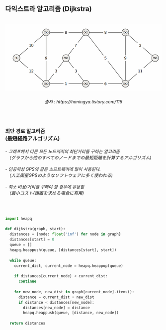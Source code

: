 <h2> 다익스트라 알고리즘 (Dijkstra)</h2>

<br>
<div align="center"> 
<img src="https://github.com/kimTH65/cs/blob/main/dijkstra/dijkstra.gif">
<h6>출처 : https://haningya.tistory.com/116 <br></h6>  
</div>
<br>
<h3> 최단 경로 알고리즘<br>
(最短経路アルゴリズム)
</h3>
<h6> - 그래프에서 다른 모든 노드까지의 최단거리를 구하는 알고리즘<br>
<a>　</a>(グラフから他のすべてのノードまでの最短距離を計算するアルゴリズム)
<br><br> -  인공위성 GPS와 같은 소프트웨어에 많이 사용된다.<br>
<a>　</a>(人工衛星GPSのようなソフトウェアに多く使われる)
<br><br> -  최소 비용/거리를 구해야 할 경우에 유용함  <br>  
<a>　</a>(最小コスト/距離を求める場合に有用)  
</h6>  
<br>

```python
import heapq

def dijkstra(graph, start):
  distances = {node: float('inf') for node in graph} 
  distances[start] = 0  
  queue = []
  heapq.heappush(queue, [distances[start], start])  

  while queue:  
    current_dist, current_node = heapq.heappop(queue)  

    if distances[current_node] < current_dist: 
      continue
    
    for new_node, new_dist in graph[current_node].items():
      distance = current_dist + new_dist  
      if distance < distances[new_node]: 
        distances[new_node] = distance
        heapq.heappush(queue, [distance, new_node])  
    
  return distances

```
